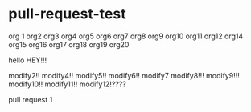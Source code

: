# pull-request-test
org 1
org2
org3
org4
org5
org6
org7
org8
org9
org10
org11
org12
org14
org15
org16
org17
org18
org19
org20

hello
HEY!!!

modify2!!
modify4!!
modify5!!
modify6!!
modify7
modify8!!!
modify9!!!
modify10!!
modify11!!
modify12!????

pull request 1
